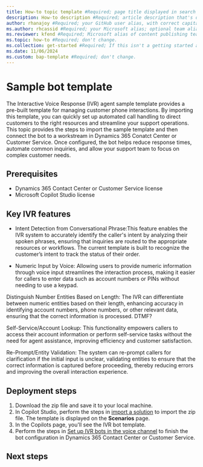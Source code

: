 ```yaml
---
title: How-to topic template #Required; page title displayed in search results. Don't enclose in quotation marks.
description: How-to description #Required; article description that's displayed in search results. Don't enclose in quotation marks. Do end with a period.
author: rhanajoy #Required; your GitHub user alias, with correct capitalization.
ms.author: rhcassid #Required; your Microsoft alias; optional team alias.
ms.reviewer: kfend #Required; Microsoft alias of content publishing team member.
ms.topic: how-to #Required; don't change.
ms.collection: get-started #Required; If this isn't a getting started article, don't remove the attribute, but leave the value blank. The values for this attribute will be updated over time.
ms.date: 11/06/2024
ms.custom: bap-template #Required; don't change.
---
```


# Sample bot template

The Interactive Voice Response (IVR) agent sample template provides a pre-built template for managing customer phone interactions. By importing this template, you can quickly set up automated call handling to direct customers to the right resources and streamline your support operations.
This topic provides the steps to import the sample template and then connect the bot to a workstream in Dynamics 365 Conatct Center or Customer Service.
 Once configured, the bot helps reduce response times, automate common inquiries, and allow your support team to focus on complex customer needs.

## Prerequisites

- Dynamics 365 Contact Center or Customer Service license
- Microsoft Copilot Studio license

## Key IVR features

- Intent Detection from Conversational Phrase:This feature enables the IVR system to accurately identify the caller's intent by analyzing their spoken phrases, ensuring that inquiries are routed to the appropriate resources or workflows.
The current template is built to recognize the customer’s intent to track the status of their order.

- Numeric Input by Voice: Allowing users to provide numeric information through voice input streamlines the interaction process, making it easier for callers to enter data such as account numbers or PINs without needing to use a keypad. 

Distinguish Number Entities Based on Length: The IVR can differentiate between numeric entities based on their length, enhancing accuracy in identifying account numbers, phone numbers, or other relevant data, ensuring that the correct information is processed. DTMF?

Self-Service/Account Lookup: This functionality empowers callers to access their account information or perform self-service tasks without the need for agent assistance, improving efficiency and customer satisfaction.

Re-Prompt/Entity Validation: The system can re-prompt callers for clarification if the initial input is unclear, validating entities to ensure that the correct information is captured before proceeding, thereby reducing errors and improving the overall interaction experience.

## Deployment steps

1. Download the zip file and save it to your local machine.
1. In Copilot Studio, perform the steps in [import a solution](/microsoft-copilot-studio/authoring-export-import-copilot-components#import-a-solution-to-add-component-collections-to-an-environment) to import the zip file. The template is displayed on the **Scenarios** page.
1. In the Copilots page, you'll see the IVR bot template.
1. Perform the steps in [Set up IVR bots in the voice channel](/customer-service/administer/voice-channel-pva-bots) to finish the bot configuration in Dynamics 365 Contact Center or Customer Service.


## Next steps
